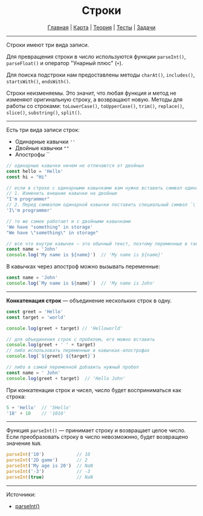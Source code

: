 <div align="center">

# Строки

[Главная](https://github.com/dollaween/junior-roadmap/)
|
[Карта](/roadmap/README.md)
|
[Теория](/theory/README.md)
|
[Тесты](/tests/README.md)
|
[Задачи](/tasks/README.md)

</div>

---

Строки имеют три вида записи.

Для превращения строки в число используются функции `parseInt()`, `parseFloat()` и оператор "Унарный плюс" (`+`).

Для поиска подстроки нам предоставлены методы `charAt()`, `includes()`, `startsWith()`, `endsWith()`.

Строки неизменяемы. Это значит, что любая функция и метод не изменяют оригинальную строку, а возвращают новую. Методы для работы со строками: `toLowerCase()`, `toUpperCase()`, `trim()`, `replace()`, `slice()`, `substring()`, `split()`.

---

Есть три вида записи строк:
* Одинарные кавычки `''`
* Двойные кавычки `""`
* Апострофы ``

```js
// одинарные кавычки ничем не отличаются от двойных
const hello = 'Hello'
const hi = "Hi"

// если в строке с одинарными кавычками вам нужно вставить символ одинарной кавычки, то есть два пути
// 1. Изменить внешние кавычки на двойные
"I'm programmer"
// 2. Перед символом одинарной кавычки поставить специальный символ `\`
'I\'m programmer'

// то же самое работает и с двойными кавычками
'We have "something" in storage'
"We have \"something\" in storage"

// все что внутри кавычек — это обычный текст, поэтому переменные в таких строках вызваны не будут
const name = 'John'
console.log('My name is ${name}')  // 'My name is ${name}'
```

В кавычках через апостроф можно вызывать переменные:
```js
const name = 'John'
console.log(`My name is ${name}`)  // 'My name is John'
```

---

**Конкатенация строк** — объединение нескольких строк в одну.

```js
const greet = 'Hello'
const target = 'world'

console.log(greet + target) // 'Helloworld'

// для объединения строк с пробелом, его можно вставить
console.log(greet + ' ' + target)
// либо использовать переменные в кавычках-апострофах
console.log(`${greet} ${target}`)

// либо в самой переменной добавить нужный пробел
const name = ' John'
console.log(greet + target)  // 'Hello John'
```

При конкатенации строк и чисел, число будет восприниматься как строка:
```js
5 + 'Hello'  // '5Hello'
'10' + 10    // '1010'
```

---

Функция `parseInt()` — принимает строку и возвращает целое число. Если преобразовать строку в число невозможнно, будет возвращено значение `NaN`.

```js
parseInt('10')            // 10
parseInt('2D game')       // 2
parseInt('My age is 20')  // NaN
parseInt('-3')            // -3
parseInt(true)            // NaN
```

---

Источники:
* [parseInt()](https://developer.mozilla.org/ru/docs/Web/JavaScript/Reference/Global_Objects/parseInt)
